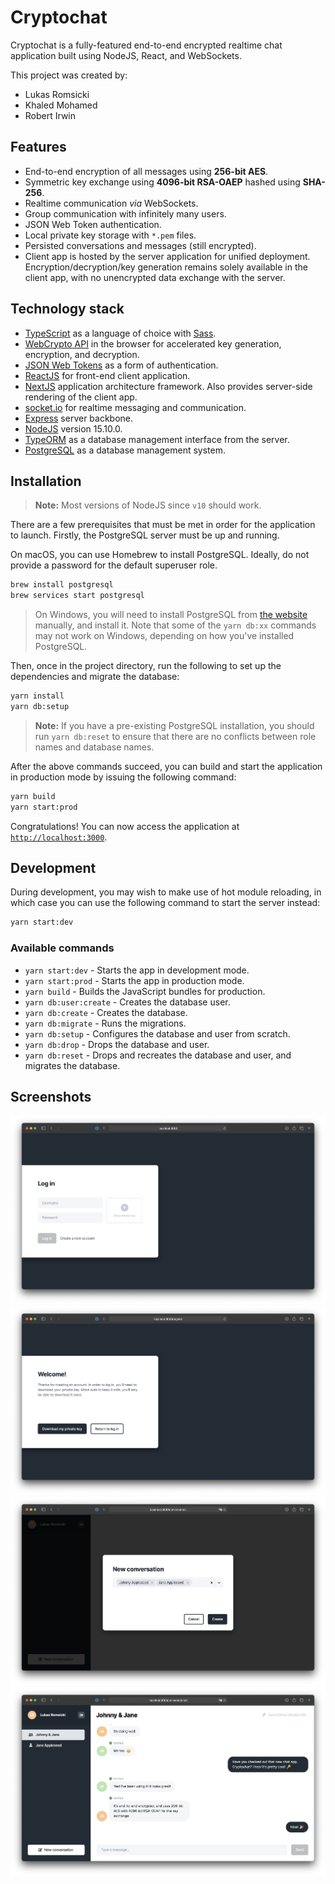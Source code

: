 # Cryptochat

Cryptochat is a fully-featured end-to-end encrypted realtime chat application built using NodeJS, React, and WebSockets.

This project was created by:

- Lukas Romsicki
- Khaled Mohamed
- Robert Irwin

## Features

- End-to-end encryption of all messages using **256-bit AES**.
- Symmetric key exchange using **4096-bit RSA-OAEP** hashed using **SHA-256**.
- Realtime communication _via_ WebSockets.
- Group communication with infinitely many users.
- JSON Web Token authentication.
- Local private key storage with `*.pem` files.
- Persisted conversations and messages (still encrypted).
- Client app is hosted by the server application for unified deployment. Encryption/decryption/key generation remains solely available in the client app, with no unencrypted data exchange with the server.

## Technology stack

- [TypeScript](https://www.typescriptlang.org) as a language of choice with [Sass](https://sass-lang.com).
- [WebCrypto API](https://developer.mozilla.org/en-US/docs/Web/API/Web_Crypto_API) in the browser for accelerated key generation, encryption, and decryption.
- [JSON Web Tokens](https://jwt.io) as a form of authentication.
- [ReactJS](https://reactjs.org) for front-end client application.
- [NextJS](https://nextjs.org) application architecture framework. Also provides server-side rendering of the client app.
- [socket.io](https://socket.io) for realtime messaging and communication.
- [Express](http://expressjs.com) server backbone.
- [NodeJS](https://nodejs.org/en/) version 15.10.0.
- [TypeORM](https://typeorm.io/) as a database management interface from the server.
- [PostgreSQL](https://www.postgresql.org) as a database management system.

## Installation

> **Note:** Most versions of NodeJS since `v10` should work.

There are a few prerequisites that must be met in order for the application to launch. Firstly, the PostgreSQL server must be up and running.

On macOS, you can use Homebrew to install PostgreSQL. Ideally, do not provide a password for the default superuser role.

```bash
brew install postgresql
brew services start postgresql
```

> On Windows, you will need to install PostgreSQL from [the website](https://www.postgresql.org) manually, and install it. Note that some of the `yarn db:xx` commands may not work on Windows, depending on how you've installed PostgreSQL.

Then, once in the project directory, run the following to set up the dependencies and migrate the database:

```bash
yarn install
yarn db:setup
```

> **Note:** If you have a pre-existing PostgreSQL installation, you should run `yarn db:reset` to ensure that there are no conflicts between role names and database names.

After the above commands succeed, you can build and start the application in production mode by issuing the following command:

```bash
yarn build
yarn start:prod
```

Congratulations! You can now access the application at [`http://localhost:3000`](http://localhost:3000).

## Development

During development, you may wish to make use of hot module reloading, in which case you can use the following command to start the server instead:

```bash
yarn start:dev
```

### Available commands

- `yarn start:dev` - Starts the app in development mode.
- `yarn start:prod` - Starts the app in production mode.
- `yarn build` - Builds the JavaScript bundles for production.
- `yarn db:user:create` - Creates the database user.
- `yarn db:create` - Creates the database.
- `yarn db:migrate` - Runs the migrations.
- `yarn db:setup` - Configures the database and user from scratch.
- `yarn db:drop` - Drops the database and user.
- `yarn db:reset` - Drops and recreates the database and user, and migrates the database.

## Screenshots

<img src="/media/1_login.png" />
<img src="/media/2_private_key.png" />
<img src="/media/3_new_conversation.png" />
<img src="/media/4_conversation.png" />
